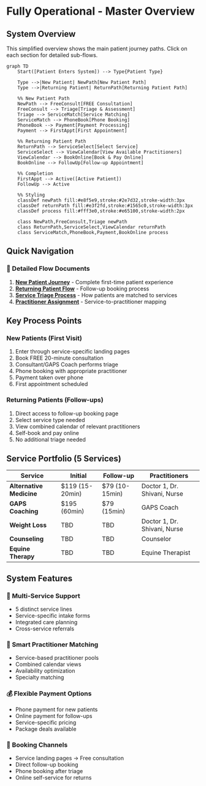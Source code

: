 # Fully Operational - Master Overview

## System Overview
This simplified overview shows the main patient journey paths. Click on each section for detailed sub-flows.

```mermaid
graph TD
    Start([Patient Enters System]) --> Type{Patient Type}
    
    Type -->|New Patient| NewPath[New Patient Path]
    Type -->|Returning Patient| ReturnPath[Returning Patient Path]
    
    %% New Patient Path
    NewPath --> FreeConsult[FREE Consultation]
    FreeConsult --> Triage[Triage & Assessment]
    Triage --> ServiceMatch[Service Matching]
    ServiceMatch --> PhoneBook[Phone Booking]
    PhoneBook --> Payment[Payment Processing]
    Payment --> FirstAppt[First Appointment]
    
    %% Returning Patient Path
    ReturnPath --> ServiceSelect[Select Service]
    ServiceSelect --> ViewCalendar[View Available Practitioners]
    ViewCalendar --> BookOnline[Book & Pay Online]
    BookOnline --> FollowUp[Follow-up Appointment]
    
    %% Completion
    FirstAppt --> Active([Active Patient])
    FollowUp --> Active
    
    %% Styling
    classDef newPath fill:#e8f5e9,stroke:#2e7d32,stroke-width:3px
    classDef returnPath fill:#e3f2fd,stroke:#1565c0,stroke-width:3px
    classDef process fill:#fff3e0,stroke:#e65100,stroke-width:2px
    
    class NewPath,FreeConsult,Triage newPath
    class ReturnPath,ServiceSelect,ViewCalendar returnPath
    class ServiceMatch,PhoneBook,Payment,BookOnline process
```

## Quick Navigation

### 📘 Detailed Flow Documents
1. **[New Patient Journey](./new-patient-journey.md)** - Complete first-time patient experience
2. **[Returning Patient Flow](./returning-patient-flow.md)** - Follow-up booking process
3. **[Service Triage Process](./service-triage-process.md)** - How patients are matched to services
4. **[Practitioner Assignment](./practitioner-assignment.md)** - Service-to-practitioner mapping

## Key Process Points

### New Patients (First Visit)
1. Enter through service-specific landing pages
2. Book FREE 20-minute consultation
3. Consultant/GAPS Coach performs triage
4. Phone booking with appropriate practitioner
5. Payment taken over phone
6. First appointment scheduled

### Returning Patients (Follow-ups)
1. Direct access to follow-up booking page
2. Select service type needed
3. View combined calendar of relevant practitioners
4. Self-book and pay online
5. No additional triage needed

## Service Portfolio (5 Services)

| Service | Initial | Follow-up | Practitioners |
|---------|---------|-----------|---------------|
| **Alternative Medicine** | $119 (15-20min) | $79 (10-15min) | Doctor 1, Dr. Shivani, Nurse |
| **GAPS Coaching** | $195 (60min) | $79 (15min) | GAPS Coach |
| **Weight Loss** | TBD | TBD | Doctor 1, Dr. Shivani, Nurse |
| **Counseling** | TBD | TBD | Counselor |
| **Equine Therapy** | TBD | TBD | Equine Therapist |

## System Features

### 🎯 Multi-Service Support
- 5 distinct service lines
- Service-specific intake forms
- Integrated care planning
- Cross-service referrals

### 👥 Smart Practitioner Matching
- Service-based practitioner pools
- Combined calendar views
- Availability optimization
- Specialty matching

### 💰 Flexible Payment Options
- Phone payment for new patients
- Online payment for follow-ups
- Service-specific pricing
- Package deals available

### 📱 Booking Channels
- Service landing pages → Free consultation
- Direct follow-up booking
- Phone booking after triage
- Online self-service for returns